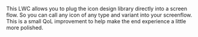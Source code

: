 This LWC allows you to plug the icon design library directly into a screen flow. So you can call any icon of any type and variant into your screenflow. This is a small QoL improvement to help make the end experience a little more polished. 
